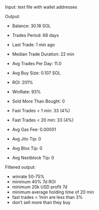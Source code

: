 Input: text file with wallet addresses

Output: 
- Balance: 30.18 SOL 
- Trades Period: 68 days 
- Last Trade: 1 min ago
- Median Trade Duration: 22 min 
- Avg Trades Per Day: 11.0
- Avg Buy Size: 0.107 SOL
- ROI: 201%
- WinRate: 93%
- Sold More Than Bought: 0  
- Fast Trades < 1 min: 33 (4%) 
- Fast Trades < 20 min: 33 (4%) 

- Avg Gas Fee: 0.00001
- Avg Jito Tip: 0
- Avg Blox Tip: 0
- Avg Nextblock Tip: 0


Filtered output:
- winrate 50-75%
- minimum 40% 7d ROI
- minimum 20k USD profit 7d
- minimum average holding time of 20 min
- fast trades < 1min are less than 3%
- don’t sell more than they buy 